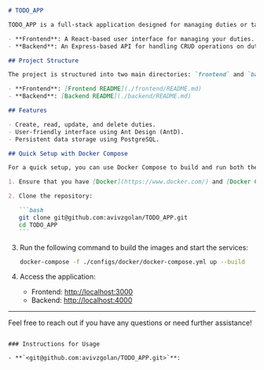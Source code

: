 ````markdown
# TODO_APP

TODO_APP is a full-stack application designed for managing duties or tasks. The application consists of two main services:

- **Frontend**: A React-based user interface for managing your duties.
- **Backend**: An Express-based API for handling CRUD operations on duties, backed by a PostgreSQL database.

## Project Structure

The project is structured into two main directories: `frontend` and `backend`. Each service has its own readme file with detailed information about setup, configuration, and usage.

- **Frontend**: [Frontend README](./frontend/README.md)
- **Backend**: [Backend README](./backend/README.md)

## Features

- Create, read, update, and delete duties.
- User-friendly interface using Ant Design (AntD).
- Persistent data storage using PostgreSQL.

## Quick Setup with Docker Compose

For a quick setup, you can use Docker Compose to build and run both the frontend and backend services along with the PostgreSQL database. Here’s how:

1. Ensure that you have [Docker](https://www.docker.com/) and [Docker Compose](https://docs.docker.com/compose/) installed on your machine.

2. Clone the repository:

   ```bash
   git clone git@github.com:avivzgolan/TODO_APP.git
   cd TODO_APP
   ```
````

3. Run the following command to build the images and start the services:

   ```bash
   docker-compose -f ./configs/docker/docker-compose.yml up --build
   ```

4. Access the application:
   - Frontend: [http://localhost:3000](http://localhost:3000)
   - Backend: [http://localhost:4000](http://localhost:4000)

---

Feel free to reach out if you have any questions or need further assistance!

```

### Instructions for Usage

- **`<git@github.com:avivzgolan/TODO_APP.git>`**:

```
